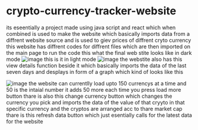 # crypto-currency-tracker-website
its eseentially a project made using java script and react which when combined is used to make the website which basically imports data from a diffrent website source and is used to giev prices of diffrent cryto currency this website has diffrent codes for diffrent files which are then imported on the main page to run the code this what the final web stite looks like in dark mode
![image](https://github.com/user-attachments/assets/85f1e559-0377-4ecc-8008-f073329b74a3)
this is it in light mode
![image](https://github.com/user-attachments/assets/63a2efd6-09d9-4006-9262-11528ccacb3c)
the webstite also has this view details function beside it which basically imports the data of the last seven days and desplays in form of a graph which kind of looks like this

![image](https://github.com/user-attachments/assets/2ffa8f15-b7a8-4c68-b544-ac53a0725541)
the website can currentlly load upto 150 currencys at a time and 50 is the intaial number it adds 50 more each time you press load more button thare is also this change currency button which changes the currency you pick and imports the data of the value of that cryyto in that specific currency and the cryptos are arranged acc to thare market cap 
thare is this refresh data button which just esentially calls for the latest data for the website
